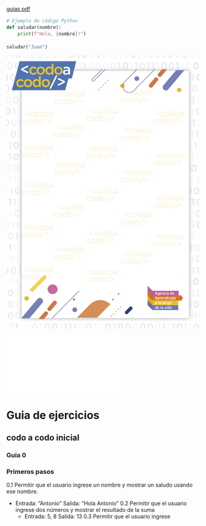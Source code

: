 [guias pdf](guias.pdf)

```python
# Ejemplo de código Python
def saludar(nombre):
    print(f"Hola, {nombre}!")

saludar("Juan")
```
![imagen 1](guias.jpg)


![imagen 1](guias.pdf)

# Guia de ejercicios
## codo a codo inicial

### Guia 0
### Primeros pasos
0.1 Permitir que el usuario ingrese un nombre y mostrar un saludo usando ese nombre. 
* Entrada: “Antonio” Salida: “Hola Antonio”
0.2 Permitir que el usuario ingrese dos números y mostrar el resultado de la suma
	* Entrada: 5, 8 Salida: 13
0.3 Permitir que el usuario ingrese
